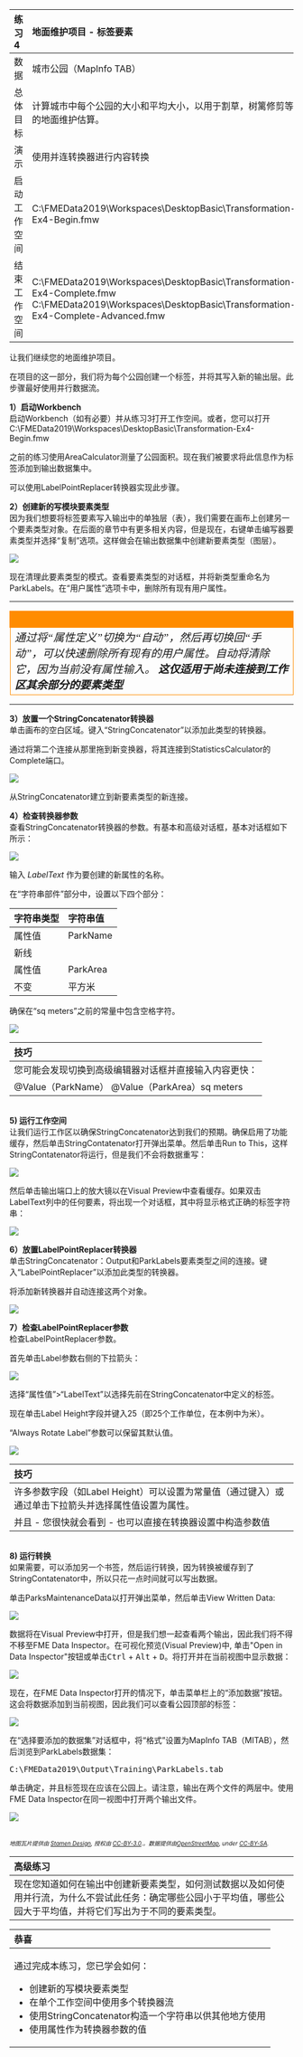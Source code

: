 |  练习4 |  地面维护项目 - 标签要素 |
| :--- | :--- |
| 数据 | 城市公园（MapInfo TAB） |
| 总体目标 | 计算城市中每个公园的大小和平均大小，以用于割草，树篱修剪等的地面维护估算。 |
| 演示 | 使用并连转换器进行内容转换 |
| 启动工作空间 | C:\FMEData2019\Workspaces\DesktopBasic\Transformation-Ex4-Begin.fmw |
| 结束工作空间 | C:\FMEData2019\Workspaces\DesktopBasic\Transformation-Ex4-Complete.fmw C:\FMEData2019\Workspaces\DesktopBasic\Transformation-Ex4-Complete-Advanced.fmw |

让我们继续您的地面维护项目。

在项目的这一部分，我们将为每个公园创建一个标签，并将其写入新的输出层。此步骤最好使用并行数据流。

  
**1）启动Workbench**  
 启动Workbench（如有必要）并从练习3打开工作空间。或者，您可以打开C:\FMEData2019\Workspaces\DesktopBasic\Transformation-Ex4-Begin.fmw

之前的练习使用AreaCalculator测量了公园面积。现在我们被要求将此信息作为标签添加到输出数据集中。

可以使用LabelPointReplacer转换器实现此步骤。

  
**2）创建新的写模块要素类型**  
因为我们想要将标签要素写入输出中的单独层（表），我们需要在画布上创建另一个要素类型对象。在后面的章节中有更多相关内容，但是现在，右键单击编写器要素类型并选择“复制”选项。这样做会在输出数据集中创建新要素类型（图层）。

![](./Images/Img2.230.Ex4.DuplicateFeatureType.png)

现在清理此要素类型的模式。查看要素类型的对话框，并将新类型重命名为ParkLabels。在“用户属性”选项卡中，删除所有现有用户属性。

---

<!--Tip Section-->

<table style="border-spacing: 0px">
<tr>
<td style="vertical-align:middle;background-color:darkorange;border: 2px solid darkorange">
<i class="fa fa-info-circle fa-lg fa-pull-left fa-fw" style="color:white;padding-right: 12px;vertical-align:text-top"></i>
<span style="color:white;font-size:x-large;font-weight: bold;font-family:serif"技巧</span>
</td>
</tr>

<tr>
<td style="border: 1px solid darkorange">
<span style="font-family:serif; font-style:italic; font-size:larger">
通过将“属性定义”切换为“自动”，然后再切换回“手动”，可以快速删除所有现有的用户属性。自动将清除它，因为当前没有属性输入。 <strong>这仅适用于尚未连接到工作区其余部分的要素类型</strong>
</span>
</td>
</tr>
</table>

---


**3）放置一个StringConcatenator转换器**  
单击画布的空白区域。键入“StringConcatenator”以添加此类型的转换器。

通过将第二个连接从那里拖到新变换器，将其连接到StatisticsCalculator的Complete端口。

![](./Images/Img2.231.Ex4.StringConcatenatorCanvas.png)

从StringConcatenator建立到新要素类型的新连接。

  
**4）检查转换器参数**  
查看StringConcatenator转换器的参数。有基本和高级对话框，基本对话框如下所示：

![](./Images/Img2.232.Ex4.StringConcatenatorEmptyParams.png)

输入 _LabelText_ 作为要创建的新属性的名称。

在“字符串部件”部分中，设置以下四个部分：

| 字符串类型 | 字符串值 |
| :--- | :--- |
| 属性值 | ParkName |
| 新线 |  |
| 属性值 | ParkArea |
| 不变 |  平方米 |

确保在“sq meters”之前的常量中包含空格字符。

![](./Images/Img2.233.Ex4.StringConcatenatorParams.png)

|  技巧 |
| :--- |
|  您可能会发现切换到高级编辑器对话框并直接输入内容更快： |
|  @Value（ParkName） @Value（ParkArea）sq meters |


<br>**5) 运行工作空间**
<br>让我们运行工作区以确保StringConcatenator达到我们的预期。确保启用了功能缓存，然后单击StringContatenator打开弹出菜单。然后单击Run to This，这样StringContatenator将运行，但是我们不会将数据重写：

![](./Images/Img2.234.Ex4.RunToStringConcat.png)

然后单击输出端口上的放大镜以在Visual Preview中查看缓存。如果双击LabelText列中的任何要素，将出现一个对话框，其中将显示格式正确的标签字符串：

![](./Images/Img2.235.Ex4.StringConcatVP.png)

**6）放置LabelPointReplacer转换器**  
单击StringConcatenator：Output和ParkLabels要素类型之间的连接。键入“LabelPointReplacer”以添加此类型的转换器。

将添加新转换器并自动连接这两个对象。

![](./Images/Img2.236.Ex4.LabelPointReplacerCanvas.png)

  
**7）检查LabelPointReplacer参数**  
检查LabelPointReplacer参数。

首先单击Label参数右侧的下拉箭头：

![](./Images/Img2.237.Ex4.LabelEditDialog.png)

选择“属性值”&gt;“LabelText”以选择先前在StringConcatenator中定义的标签。

现在单击Label Height字段并键入25（即25个工作单位，在本例中为米）。

“Always Rotate Label”参数可以保留其默认值。

![](./Images/Img2.238.Ex4.LabelPointReplacerParameters.png)


|  技巧 |
| :--- |
|  许多参数字段（如Label Height）可以设置为常量值（通过键入）或通过单击下拉箭头并选择属性值设置为属性。  |
|  并且 - 您很快就会看到 - 也可以直接在转换器设置中构造参数值 |


<br>**8) 运行转换**
<br>如果需要，可以添加另一个书签，然后运行转换，因为转换被缓存到了StringContatenator中，所以只花一点时间就可以写出数据。

单击ParksMaintenanceData以打开弹出菜单，然后单击View Written Data:

![](./Images/Img2.239.Ex4.ViewWrittenData.png)

数据将在Visual Preview中打开，但是我们想一起查看两个输出，因此我们将不得不移至FME Data Inspector。在可视化预览(Visual Preview)中, 单击"Open in Data Inspector"按钮或单击<kbd>Ctrl</kbd> + <kbd>Alt</kbd> + <kbd>D</kbd>。将打开并在当前视图中显示数据：

![](./Images/Img2.240.Ex4.OpenInDI.png)

现在，在FME Data Inspector打开的情况下，单击菜单栏上的“添加数据”按钮。这会将数据添加到当前视图，因此我们可以查看公园顶部的标签：

![](./Images/Img2.241.Ex4.AddDataToView.png)

在“选择要添加的数据集”对话框中，将“格式”设置为MapInfo TAB（MITAB），然后浏览到ParkLabels数据集：

<pre>
C:\FMEData2019\Output\Training\ParkLabels.tab
</pre>

单击确定，并且标签现在应该在公园上。请注意，输出在两个文件的两层中。使用FME Data Inspector在同一视图中打开两个输出文件。

![](./Images/Img2.242.Ex4.LabelsInDIView.png)

<br><span style="font-style:italic;font-size:x-small">地图瓦片提供由 <a href="https://stamen.com">Stamen Design</a>, 授权由 <a href="https://creativecommons.org/licenses/by/3.0">CC-BY-3.0</a>.。数据提供由<a href="http://openstreetmap.org">OpenStreetMap</a>, under <a href="http://creativecommons.org/licenses/by-sa/3.0">CC-BY-SA</a>.



|  高级练习 |
| :--- |
|  现在您知道如何在输出中创建新要素类型，如何测试数据以及如何使用并行流，为什么不尝试此任务：确定哪些公园小于平均值，哪些公园大于平均值，并将它们写出为于不同的要素类型。 |

<table>
  <thead>
    <tr>
      <th style="text-align:left">恭喜</th>
    </tr>
  </thead>
  <tbody>
    <tr>
      <td style="text-align:left">
        <p>通过完成本练习，您已学会如何：
          <br />
        </p>
        <ul>
          <li>创建新的写模块要素类型</li>
          <li>在单个工作空间中使用多个转换器流</li>
          <li>使用StringConcatenator构造一个字符串以供其他地方使用</li>
          <li>使用属性作为转换器参数的值</li>
        </ul>
      </td>
    </tr>
  </tbody>
</table>
